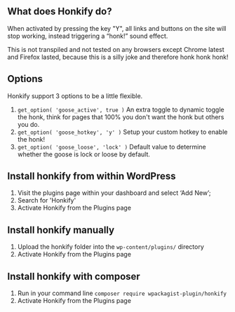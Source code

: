 ## What does Honkify do?

When activated by pressing the key "Y", all links and buttons on the site will stop working, instead triggering a “honk!” sound effect.

This is not transpiled and not tested on any browsers except Chrome latest and Firefox lasted, because this is a silly joke and therefore honk honk honk!

## Options

Honkify support 3 options to be a little flexible.

1) `get_option( 'goose_active', true )` An extra toggle to dynamic toggle the honk, think for pages that 100% you don't want the honk but others you do.
2) `get_option( 'goose_hotkey', 'y' )` Setup your custom hotkey to enable the honk!
3) `get_option( 'goose_loose', 'lock' )` Default value to determine whether the goose is lock or loose by default.

## Install honkify from within WordPress

1) Visit the plugins page within your dashboard and select ‘Add New’;
2) Search for 'Honkify'
3) Activate Honkify from the Plugins page

## Install honkify manually

1) Upload the honkify folder into the `wp-content/plugins/` directory
2) Activate Honkify from the Plugins page

## Install honkify with composer

1) Run in your command line `composer require wpackagist-plugin/honkify`
2) Activate Honkify from the Plugins page
